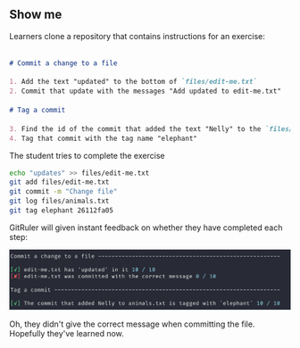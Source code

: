 ## Show me

Learners clone a repository that contains instructions for an exercise:

```markdown

# Commit a change to a file

1. Add the text "updated" to the bottom of `files/edit-me.txt`
2. Commit that update with the messages "Add updated to edit-me.txt"

# Tag a commit

3. Find the id of the commit that added the text "Nelly" to the `files/animals.txt`
4. Tag that commit with the tag name "elephant"

```

The student tries to complete the exercise

```bash
echo "updates" >> files/edit-me.txt
git add files/edit-me.txt
git commit -m "Change file"
git log files/animals.txt
git tag elephant 26112fa05
```

GitRuler will given instant feedback on whether they have completed each step:

![](images/gr-simple-output-example.png)

Oh, they didn't give the correct message when committing the file. Hopefully they've learned now.


